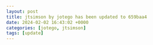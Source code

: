 ```yaml
---
layout: post
title: jtsimson by jotego has been updated to 659baa4
date: 2024-02-02 16:43:02 +0000
categories: [jotego, jtsimson]
tags: [update]
---
```


